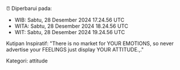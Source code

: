 ⏰ Diperbarui pada:
- WIB: Sabtu, 28 Desember 2024 17.24.56 UTC
- WITA: Sabtu, 28 Desember 2024 18.24.56 UTC
- WIT: Sabtu, 28 Desember 2024 19.24.56 UTC

Kutipan Inspiratif:
"There is no market for YOUR EMOTIONS, so never advertise your FEELINGS just display YOUR ATTITUDE.,."


Kategori: attitude


